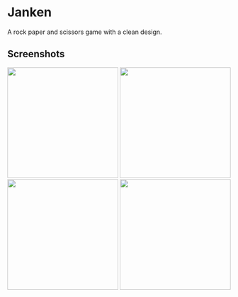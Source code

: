 # Janken
A rock paper and scissors game with a clean design.

## Screenshots
<a><img src='https://user-images.githubusercontent.com/48802655/107685070-5571c600-6c82-11eb-9346-0d4291ed05dd.png' width='250'></a>
<a><img src='https://user-images.githubusercontent.com/48802655/107685084-5a367a00-6c82-11eb-8ba1-ea5260899b98.png' width='250'></a>
<a><img src='https://user-images.githubusercontent.com/48802655/107685089-5b67a700-6c82-11eb-8780-19a2cf665aa9.png' width='250'></a>
<a><img src='https://user-images.githubusercontent.com/48802655/107685094-5c003d80-6c82-11eb-99a4-f1ef934b26cd.png' width='250'></a>
